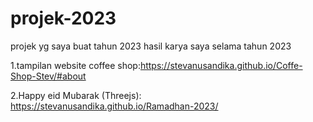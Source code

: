 # projek-2023
projek yg saya buat tahun 2023
hasil karya saya selama tahun 2023

1.tampilan website coffee shop:https://stevanusandika.github.io/Coffe-Shop-Stev/#about

2.Happy eid Mubarak 
(Threejs):
https://stevanusandika.github.io/Ramadhan-2023/
